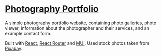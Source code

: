 # [Photography Portfolio](https://photo-portfolio-mu.vercel.app)

A simple photography portfolio website, containing photo galleries, photo viewer, information about the photographer and their services, and an example contact form. 

Built with [React](https://react.dev/), [React Router](https://reactrouter.com/en/main) and [MUI](https://mui.com/). Used stock photos taken from [Pixabay](https://pixabay.com/).
